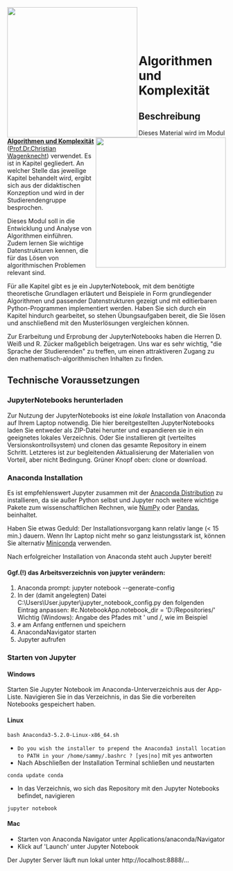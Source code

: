 
<img align="left" width="300" src="https://www.hszg.de/typo3conf/ext/pt_hszg_site/Resources/Public/Images/HZG_Logo.svg"/>
<!-- alternativ: http://unternehmerverband-auv.de/fileadmin/user_upload/csm_HZG_Logo_100_RGB_11eefdbf4a.png -->
<img align="right" width="300" src="http://www.hszg.de/fileadmin/template/HSZG/imgs/logo/Logo-F-EI.gif"/>

<br>
<br>
<br>
<br>

# Algorithmen und Komplexität

## Beschreibung

Dieses Material wird im Modul **[Algorithmen und Komplexität](https://web1.hszg.de/modulkatalog/index.php?mid=3532&uid=11&uidaus=11&uid1=11&start=0&activTopic=4&activNav=5&letter=w&kennz=ausgabe&y=1)** ([Prof.Dr.Christian Wagenknecht](https://www.hszg.de/f-ei/fakultaet/professoren/christian-wagenknecht/person.html)) verwendet. Es ist in Kapitel gegliedert. An welcher Stelle das jeweilige Kapitel behandelt wird, ergibt sich aus der didaktischen Konzeption und wird in der Studierendengruppe besprochen.

Dieses Modul soll in die Entwicklung und Analyse von Algorithmen einführen. Zudem lernen Sie wichtige Datenstrukturen kennen, die für das Lösen von algorithmischen Problemen relevant sind. 

Für alle Kapitel gibt es je ein JupyterNotebook, mit dem benötigte theoretische Grundlagen erläutert und Beispiele in Form grundlegender Algorithmen und passender Datenstrukturen gezeigt und mit editierbaren Python-Programmen implementiert werden. Haben Sie sich durch ein Kapitel hindurch gearbeitet, so stehen Übungsaufgaben bereit, die Sie lösen und anschließend mit den Musterlösungen vergleichen können.

Zur Erarbeitung und Erprobung der JupyterNotebooks haben die Herren D. Weiß und R. Zücker maßgeblich beigetragen. Uns war es sehr wichtig,  "die Sprache der Studierenden" zu treffen, um einen attraktiveren Zugang zu den mathematisch-algorithmischen Inhalten zu finden.

## Technische Voraussetzungen

### JupyterNotebooks herunterladen

Zur Nutzung der JupyterNotebooks ist eine *lokale* Installation von Anaconda auf Ihrem Laptop notwendig. Die hier bereitgestellten JupyterNotebooks laden Sie entweder als ZIP-Datei herunter und expandieren sie in ein geeignetes lokales Verzeichnis. Oder Sie installieren git (verteiltes Versionskontrollsystem) und clonen das gesamte Repository in einem Schritt. Letzteres ist zur begleitenden Aktualisierung der Materialien von Vorteil, aber nicht Bedingung. Grüner Knopf oben: clone or download. 

### Anaconda Installation

Es ist empfehlenswert Jupyter zusammen mit der [Anaconda Distribution](https://www.anaconda.com/download/) zu 
installieren, da sie außer Python selbst und Jupyter noch weitere wichtige Pakete zum wissenschaftlichen Rechnen, wie 
[NumPy](http://www.numpy.org/) oder [Pandas](https://pandas.pydata.org/), beinhaltet.

Haben Sie etwas Geduld: Der Installationsvorgang kann relativ lange (< 15 min.) dauern. Wenn Ihr Laptop nicht mehr so ganz leistungsstark ist, können Sie alternativ [Miniconda](https://conda.io/miniconda.html) verwenden.

Nach erfolgreicher Installation von Anaconda steht auch Jupyter bereit!

#### Ggf.(!) das Arbeitsverzeichnis von jupyter verändern:
1. Anaconda prompt: jupyter notebook --generate-config
2. In der (damit angelegten) Datei  C:\Users\User\.jupyter\jupyter_notebook_config.py den folgenden Eintrag anpassen:
    #c.NotebookApp.notebook_dir = 'D:/Repositories/'
Wichtig (Windows): Angabe des Pfades mit ' und /, wie im Beispiel
3. `#` am Anfang entfernen und speichern
4. AnacondaNavigator starten
5. Jupyter aufrufen

### Starten von Jupyter

#### Windows

Starten Sie Jupyter Notebook im Anaconda-Unterverzeichnis aus der App-Liste. Navigieren Sie in das Verzeichnis, in das Sie die vorbereiten Notebooks gespeichert haben.

#### Linux

```
bash Anaconda3-5.2.0-Linux-x86_64.sh
```
- `Do you wish the installer to prepend the Anaconda3 install location
  to PATH in your /home/sammy/.bashrc ? [yes|no]` mit `yes` antworten
- Nach Abschließen der Installation Terminal schließen und neustarten

```
conda update conda
```

- In das Verzeichnis, wo sich das Repository mit den Jupyter Notebooks befindet, navigieren 

```
jupyter notebook
```

#### Mac

- Starten von Anaconda Navigator unter Applications/anaconda/Navigator
- Klick auf 'Launch' unter Jupyter Notebook


Der Jupyter Server läuft nun lokal unter http://localhost:8888/...  

